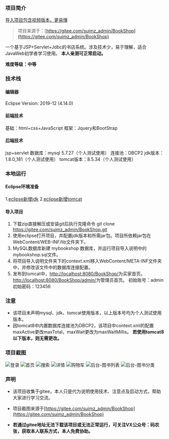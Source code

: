 ### 项目简介
[导入项目包含视频版本，更易懂][1]
>项目来源于：[https://gitee.com/suimz_admin/BookShop](https://gitee.com/suimz_admin/BookShop)

一个基于JSP+Servlet+Jdbc的书店系统。涉及技术少，易于理解，适合JavaWeb初学者学习使用。
**本人亲测可正常启动。**

**难度等级：中等**

### 技术栈
#### 编辑器
Eclipse Version: 2019-12 (4.14.0)
#### 前端技术
基础：html+css+JavaScript
框架：Jquery和BootStrap
#### 后端技术
jsp+servlet
数据库：mysql 5.7.27（个人测试使用）
连接池：DBCP2
jdk版本：1.8.0_181（个人测试使用）
tomcat版本：8.5.34（个人测试使用）
### 本地运行
#### Eclipse环境准备
1.[eclipse新增jdk][2]
2.[eclipse新增tomcat][3]
#### 导入项目
1. 下载zip直接解压或安装git后执行克隆命令 git clone https://gitee.com/suimz_admin/BookShop.git
2. 使用eclipse打开项目，并配置jdk版本和所需jar包。项目所依赖jar包在WebContent/WEB-INF/lib文件夹下。
3. MySQL数据库新建 mybookshop 数据库，并运行项目导入说明中的mybookshop.sql文件。
4. 将项目导入说明文件夹下的context.xml移入WebContent/META-INF文件夹中，并修改该文件中的数据库连接配置。
5. 发布到tomcat中，[http://localhost:8080/BookShop/](http://localhost:8080/BookShop/)为买家首页。[http://localhost:8080/BookShop/admin/](http://localhost:8080/BookShop/admin/)为管理员首页。
初始账号：admin  初始密码：123456

### 注意
- 该项目未声明mysql、jdk、tomcat使用版本，以上版本号均为个人测试使用版本。
- 因tomcat8中内置数据库连接池为DBCP2，该项目中context.xml的配置maxActive更改maxTotal，maxWait更改为maxWaitMillis。
**若使用tomcat8以下版本，则无需更改。**


### 项目截图
![登录](http://coderzcr.gitee.io/sensor-java-picture/pictures/blog20200201143801.jpeg)
![首页](http://coderzcr.gitee.io/sensor-java-picture/pictures/blog20200201143802.jpeg)
![搜索](http://coderzcr.gitee.io/sensor-java-picture/pictures/blog20200201143803.jpeg)
![详情](http://coderzcr.gitee.io/sensor-java-picture/pictures/blog20200201143804.jpeg)
![购物车](http://coderzcr.gitee.io/sensor-java-picture/pictures/blog20200201143805.jpeg)
![后台-图书列表](http://coderzcr.gitee.io/sensor-java-picture/pictures/blog20200201143806.jpeg)
![后台-图书分类 ](http://coderzcr.gitee.io/sensor-java-picture/pictures/blog20200201143807.jpeg)

### 声明
- 该项目收集于gitee，本人只是代为说明使用技术、注意点及启动方式，帮助大家进行学习交流。
- 项目截图来源于[https://gitee.com/suimz_admin/BookShop](https://gitee.com/suimz_admin/BookShop)
- **若通过gitee地址无法下载该项目或无法正常运行，可关注VX公众号：码农张，获取本人联系方式，本人免费协助。**


  [1]: https://zhuanlan.zhihu.com/p/104589778
  [2]: http://coderzcr.gitee.io/sensor-java-picture/pictures/Eclipse%E6%96%B0%E5%A2%9Ejdk.mp4
  [3]: http://coderzcr.gitee.io/sensor-java-picture/pictures/Eclipse%E6%96%B0%E5%A2%9Etomcat.mp4